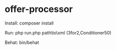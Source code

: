 # offer-processor

Install: composer install

Run: php run.php path\to\xml (3for2,Conditioner50)

Behat: bin/behat